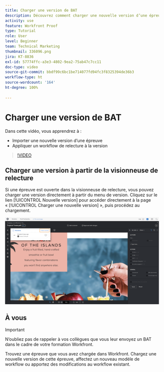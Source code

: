 ```yaml
---
title: Charger une version de BAT
description: Découvrez comment charger une nouvelle version d’une épreuve et appliquer un workflow de relecture à la version dans [!DNL  Workfront].
activity: use
feature: Workfront Proof
type: Tutorial
role: User
level: Beginner
team: Technical Marketing
thumbnail: 336096.png
jira: KT-8836
exl-id: 57774ffc-a3e3-4802-9ea2-75ab47c7cc11
doc-type: video
source-git-commit: bbdf99c6bc1be714077fd94fc3f8325394de36b3
workflow-type: ht
source-wordcount: '164'
ht-degree: 100%

---
```


# Charger une version de BAT

Dans cette vidéo, vous apprendrez à :

* Importer une nouvelle version d’une épreuve
* Appliquer un workflow de relecture à la version

>[!VIDEO](https://video.tv.adobe.com/v/336096/?quality=12&learn=on&enablevpops=1)

## Charger une version à partir de la visionneuse de relecture

Si une épreuve est ouverte dans la visionneuse de relecture, vous pouvez charger une version directement à partir du menu de version. Cliquez sur le lien [!UICONTROL Nouvelle version] pour accéder directement à la page « [!UICONTROL Charger une nouvelle version] », puis procédez au chargement.

![Image de la visionneuse de relecture avec le menu de version développé dans le coin supérieur gauche et le lien [!UICONTROL Nouvelle version] en surbrillance.](assets/upload-version-from-viewer.png)

## À vous

>[!IMPORTANT]
>
>N’oubliez pas de rappeler à vos collègues que vous leur envoyez un BAT dans le cadre de votre formation Workfront.

Trouvez une épreuve que vous avez chargée dans Workfront. Chargez une nouvelle version de cette épreuve, affectez un nouveau modèle de workflow ou apportez des modifications au workflow existant.

<!--
### Learn more 
* Create a new version of a proof
-->

